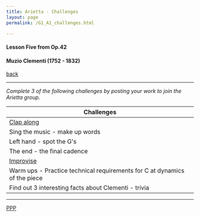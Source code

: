 ```yaml
---
title: Arietta - Challenges
layout: page
permalink: /G1_A1_challenges.html

---
```



#### Lesson Five from Op.42

#### Muzio Clementi (1752 - 1832)

[back](G1_A1_pathway2)

***

*Complete 3 of the following challenges by posting your work to join the Arietta group.*

| Challenges | 
| ------------ | 
| [Clap along](arietta_p1.html)       |
| Sing the music - make up words      |
| Left hand - spot the G's	       |
| The end - the final cadence|
|[Improvise](G1_A1_improv_challenge.html)|
|Warm ups - Practice technical requirements for C at dynamics of the piece|
|Find out 3 interesting facts about Clementi - trivia|


***



[PPP](https://itunes.apple.com/gb/app/abrsm-piano-practice-partner/id891238739?mt=8>)



